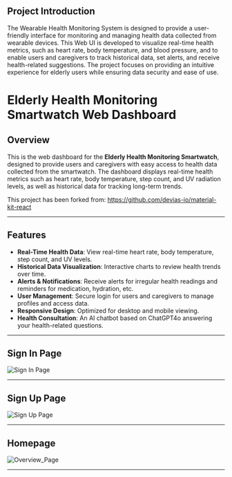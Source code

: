 ## Project Introduction
The Wearable Health Monitoring System is designed to provide a user-friendly interface for monitoring and managing health data collected from wearable devices. This Web UI is developed to visualize real-time health metrics, such as heart rate, body temperature, and blood pressure, and to enable users and caregivers to track historical data, set alerts, and receive health-related suggestions. The project focuses on providing an intuitive experience for elderly users while ensuring data security and ease of use.

# Elderly Health Monitoring Smartwatch Web Dashboard

## Overview

This is the web dashboard for the **Elderly Health Monitoring Smartwatch**, designed to provide users and caregivers with easy access to health data collected from the smartwatch. The dashboard displays real-time health metrics such as heart rate, body temperature, step count, and UV radiation levels, as well as historical data for tracking long-term trends.

This project has been forked from: https://github.com/devias-io/material-kit-react

---

## Features

- **Real-Time Health Data**: View real-time heart rate, body temperature, step count, and UV levels.
- **Historical Data Visualization**: Interactive charts to review health trends over time.
- **Alerts & Notifications**: Receive alerts for irregular health readings and reminders for medication, hydration, etc.
- **User Management**: Secure login for users and caregivers to manage profiles and access data.
- **Responsive Design**: Optimized for desktop and mobile viewing.
- **Health Consultation**: An AI chatbot based on ChatGPT4o answering your health-related questions.


---
## Sign In Page
![Sign In Page](https://github.com/user-attachments/assets/1febe6c5-fabc-446b-9c3f-edd7d5fd39e3)

---

## Sign Up Page
![Sign Up Page](https://github.com/user-attachments/assets/26fa3b98-56da-4f93-8a3f-33bb8c0644a0)

---

## Homepage
![Overview_Page](https://github.com/user-attachments/assets/aa4a4c89-212d-41fe-81c0-ca6824f2cd5f)

---



